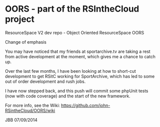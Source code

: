 OORS - part of the RSIntheCloud project
==================

ResourceSpace V2 dev repo - Object Oriented ResourceSpace OORS

Change of emphasis

You may have noticed that my friends at sportarchive.tv are taking a rest from 
active development at the moment, which gives me a chance to catch up.

Over the last few months, I have been looking at how to short-cut development to 
get RSitC working for SportArchive, which has led to some out of order development
and rush jobs.

I have now stepped back, and this push will commit some phpUnit tests (now with 
code coverage) and the start of the new framework.

For more info, see the Wiki:  https://github.com/john-RSintheCloud/OORS/wiki


JBB
07/09/2014

